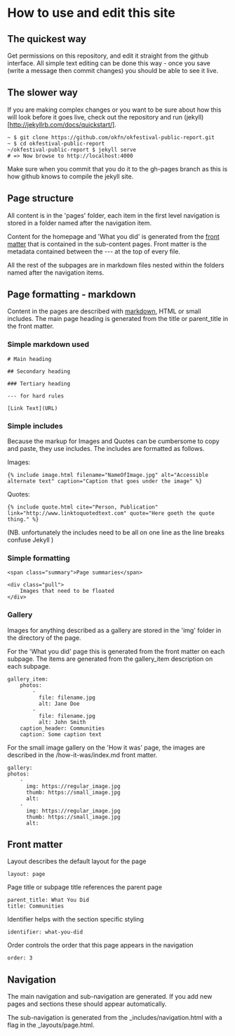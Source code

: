 # How to use and edit this site

## The quickest way

Get permissions on this repository, and edit it straight from the github interface. All simple text editing can be done this way - once you save (write a message then commit changes) you should be able to see it live.

## The slower way

If you are making complex changes or you want to be sure about how this will look before it goes live, check out the repository and run (jekyll)[http://jekyllrb.com/docs/quickstart/].

    ~ $ git clone https://github.com/okfn/okfestival-public-report.git
    ~ $ cd okfestival-public-report
    ~/okfestival-public-report $ jekyll serve
    # => Now browse to http://localhost:4000

 Make sure when you commit that you do it to the gh-pages branch as this is how github knows to compile the jekyll site.

## Page structure

All content is in the 'pages' folder, each item in the first level navigation is stored in a folder named after the navigation item.

Content for the homepage and 'What you did' is generated from the [front matter](http://jekyllrb.com/docs/frontmatter/) that is contained in the sub-content pages. Front matter is the metadata contained between the --- at the top of every file.

All the rest of the subpages are in markdown files nested within the folders named after the navigation items.

## Page formatting - markdown

Content in the pages are described with [markdown](http://daringfireball.net/projects/markdown/), HTML or small includes. The main page heading is generated from the title or parent_title in the front matter.

### Simple markdown used

    # Main heading

    ## Secondary heading

    ### Tertiary heading

    --- for hard rules

    [Link Text](URL)

### Simple includes

Because the markup for Images and Quotes can be cumbersome to copy and paste, they use includes. The includes are formatted as follows.

Images:

    {% include image.html filename="NameOfImage.jpg" alt="Accessible alternate text" caption="Caption that goes under the image" %}

Quotes:

    {% include quote.html cite="Person, Publication" link="http://www.linktoquotedtext.com" quote="Here goeth the quote thing." %}

(NB. unfortunately the includes need to be all on one line as the line breaks confuse Jekyll )

### Simple formatting

    <span class="summary">Page summaries</span>

    <div class="pull">
        Images that need to be floated
    </div>



### Gallery

Images for anything described as a gallery are stored in the 'img' folder in the directory of the page.

For the 'What you did' page this is generated from the front matter on each subpage. The items are generated from the gallery_item description on each subpage.

    gallery_item:
        photos:
            -
              file: filename.jpg
              alt: Jane Doe
            -
              file: filename.jpg
              alt: John Smith
        caption_header: Communities
        caption: Some caption text


For the small image gallery on the 'How it was' page, the images are described in the /how-it-was/index.md front matter.

    gallery:
    photos:
        -
          img: https://regular_image.jpg
          thumb: https://small_image.jpg
          alt:
        -
          img: https://regular_image.jpg
          thumb: https://small_image.jpg
          alt:

## Front matter

Layout describes the default layout for the page

    layout: page

Page title or subpage title references the parent page

    parent_title: What You Did
    title: Communities

Identifier helps with the section specific styling

    identifier: what-you-did

Order controls the order that this page appears in the navigation

    order: 3


## Navigation

The main navigation and sub-navigation are generated. If you add new pages and sections these should appear automatically.

The sub-navigation is generated from the _includes/navigation.html with a flag in the _layouts/page.html.
